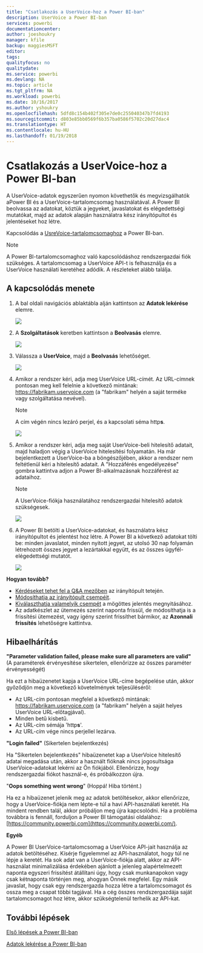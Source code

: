 ```yaml
---
title: "Csatlakozás a UserVoice-hoz a Power BI-ban"
description: UserVoice a Power BI-ban
services: powerbi
documentationcenter: 
author: joeshoukry
manager: kfile
backup: maggiesMSFT
editor: 
tags: 
qualityfocus: no
qualitydate: 
ms.service: powerbi
ms.devlang: NA
ms.topic: article
ms.tgt_pltfrm: NA
ms.workload: powerbi
ms.date: 10/16/2017
ms.author: yshoukry
ms.openlocfilehash: 5dfd8c154b402f305e7de0c255040347b7fd4193
ms.sourcegitcommit: d803e85bb0569f6b357ba0586f5702c20d27dac4
ms.translationtype: HT
ms.contentlocale: hu-HU
ms.lasthandoff: 01/19/2018
---
```

# <a name="connect-to-uservoice-with-power-bi"></a>Csatlakozás a UserVoice-hoz a Power BI-ban
A UserVoice-adatok egyszerűen nyomon követhetők és megvizsgálhatók aPower BI és a UserVoice-tartalomcsomag használatával. A Power BI beolvassa az adatokat, köztük a jegyeket, javaslatokat és elégedettségi mutatókat, majd az adatok alapján használatra kész irányítópultot és jelentéseket hoz létre.

Kapcsolódás a [UsreVoice-tartalomcsomaghoz](https://app.powerbi.com/getdata/services/uservoice) a Power BI-ban.

>[!NOTE]
>A Power BI-tartalomcsomaghoz való kapcsolódáshoz rendszergazdai fiók szükséges. A tartalomcsomag a UserVoice API-t is felhasználja és a UserVoice használati keretéhez adódik. A részleteket alább találja.

## <a name="how-to-connect"></a>A kapcsolódás menete
1. A bal oldali navigációs ablaktábla alján kattintson az **Adatok lekérése** elemre.
   
   ![](media/service-connect-to-uservoice/pbi_getdata.png)
2. A **Szolgáltatások** keretben kattintson a **Beolvasás** elemre.
   
   ![](media/service-connect-to-uservoice/pbi_getservices.png) 
3. Válassza a **UserVoice**, majd a **Beolvasás** lehetőséget.
   
   ![](media/service-connect-to-uservoice/uservoice.png)
4. Amikor a rendszer kéri, adja meg UserVoice URL-címét. Az URL-címnek pontosan meg kell felelnie a következő mintának: https://fabrikam.uservoice.com (a "fabrikam" helyén a saját terméke vagy szolgáltatása nevével).
   
   >[!NOTE]
   >A cím végén nincs lezáró perjel, és a kapcsolati séma http**s**.
   
   ![](media/service-connect-to-uservoice/capture.png)
5. Amikor a rendszer kéri, adja meg saját UserVoice-beli hitelesítő adatait, majd haladjon végig a UserVoice hitelesítési folyamatán. Ha már bejelentkezett a UserVoice-ba a böngészőjében, akkor a rendszer nem feltétlenül kéri a hitelesítő adatait. A "Hozzáférés engedélyezése" gombra kattintva adjon a Power BI-alkalmazásnak hozzáférést az adataihoz.
   
   >[!NOTE]
   >A UserVoice-fiókja használatához rendszergazdai hitelesítő adatok szükségesek.
   
   ![](media/service-connect-to-uservoice/capture3.png)
6. A Power BI betölti a UserVoice-adatokat, és használatra kész irányítópultot és jelentést hoz létre. A Power BI a következő adatokat tölti be: minden javaslatot, minden nyitott jegyet, az utolsó 30 nap folyamán létrehozott összes jegyet a lezártakkal együtt, és az összes ügyfél-elégedettségi mutatót.
   
   ![](media/service-connect-to-uservoice/capture4.png)

**Hogyan tovább?**

* [Kérdéseket tehet fel a Q&A mezőben](power-bi-q-and-a.md) az irányítópult tetején.
* [Módosíthatja az irányítópult csempéit](service-dashboard-edit-tile.md).
* [Kiválaszthatja valamelyik csempét](service-dashboard-tiles.md) a mögöttes jelentés megnyitásához.
* Az adatkészlet az ütemezés szerint naponta frissül, de módosíthatja is a frissítési ütemezést, vagy igény szerint frissíthet bármikor, az **Azonnali frissítés** lehetőségre kattintva.

## <a name="troubleshooting"></a>Hibaelhárítás
**"Parameter validation failed, please make sure all parameters are valid"** (A paraméterek érvényesítése sikertelen, ellenőrizze az összes paraméter érvényességét)

Ha ezt a hibaüzenetet kapja a UserVoice URL-címe begépelése után, akkor győződjön meg a következő követelmények teljesüléséről:

* Az URL-cím pontosan megfelel a következő mintának: https://fabrikam.uservoice.com (a "fabrikam" helyén a saját helyes UserVoice URL-előtagjával).
* Minden betű kisbetű.
* Az URL-cím sémája 'http**s**'.
* Az URL-cím vége nincs perjellel lezárva.

**"Login failed"** (Sikertelen bejelentkezés)

Ha "Sikertelen bejelentkezés" hibaüzenetet kap a UserVoice hitelesítő adatai megadása után, akkor a használt fióknak nincs jogosultsága UserVoice-adatokat lekérni az Ön fiókjából. Ellenőrizze, hogy rendszergazdai fiókot használ-e, és próbálkozzon újra.

"**Oops something went wrong**" (Hoppá! Hiba történt.)

Ha ez a hibaüzenet jelenik meg az adatok betöltésekor, akkor ellenőrizze, hogy a UserVoice-fiókja nem lépte-e túl a havi API-használati keretét. Ha mindent rendben talál, akkor próbáljon meg újra kapcsolódni. Ha a probléma továbbra is fennáll, forduljon a Power BI támogatási oldalához: [https://community.powerbi.com](https://community.powerbi.com/).

**Egyéb**  

A Power BI UserVoice-tartalomcsomag a UserVoice API-jait használja az adatok betöltéséhez. Kísérje figyelemmel az API-használatot, hogy túl ne lépje a keretét. Ha sok adat van a UserVoice-fiókja alatt, akkor az API-használat minimalizálása érdekében ajánlott a jelenleg alapértelmezett naponta egyszeri frissítést átállítani úgy, hogy csak munkanapokon vagy csak kétnaponta történjen meg, ahogyan Önnek megfelel. Egy másik javaslat, hogy csak egy rendszergazda hozza létre a tartalomcsomagot és ossza meg a csapat többi tagjával. Ha a cég összes rendszergazdája saját tartalomcsomagot hoz létre, akkor szükségtelenül terhelik az API-kat.

## <a name="next-steps"></a>További lépések
[Első lépések a Power BI-ban](service-get-started.md)

[Adatok lekérése a Power BI-ban](service-get-data.md)

